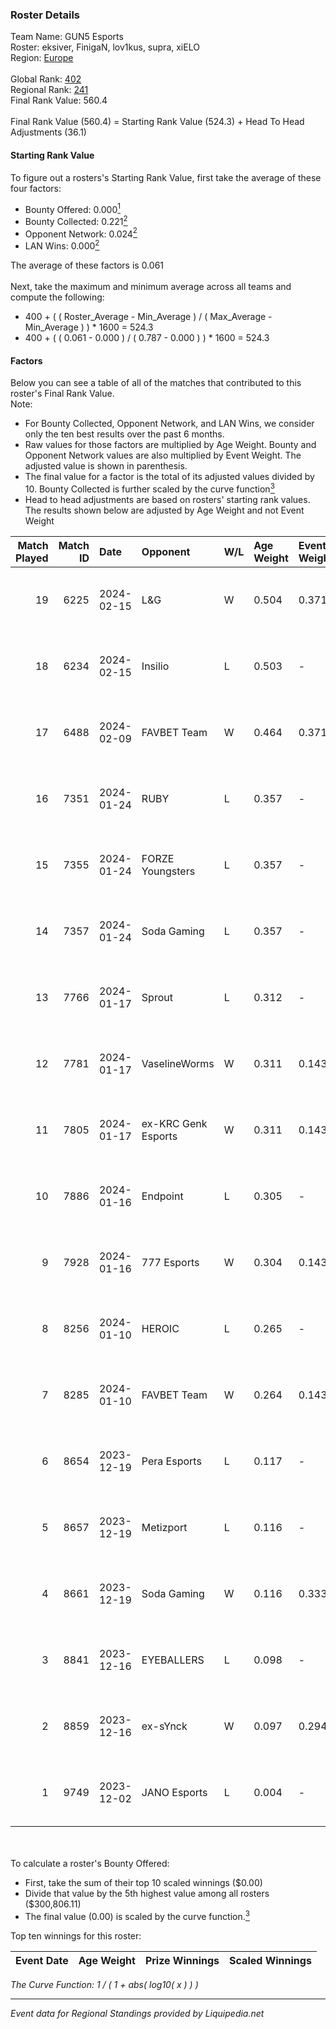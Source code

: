 ### Roster Details<br />
Team Name: GUN5 Esports<br />
Roster: eksiver, FinigaN, lov1kus, supra, xiELO<br />
Region: [Europe]( ../standings_europe.md)<br />
<br />
Global Rank: [402](../standings_global.md)<br />
Regional Rank: [241]( ../standings_europe.md)<br />
Final Rank Value:  560.4<br />
<br />
Final Rank Value (560.4) = Starting Rank Value (524.3) + Head To Head Adjustments (36.1)<br />

#### Starting Rank Value<br />
To figure out a rosters's Starting Rank Value, first take the average of these four factors:<br />
- Bounty Offered: 0.000[<sup>1</sup>](#table2)
- Bounty Collected: 0.221[<sup>2</sup>](#table1)
- Opponent Network: 0.024[<sup>2</sup>](#table1)
- LAN Wins: 0.000[<sup>2</sup>](#table1)

The average of these factors is 0.061<br />
<br />
Next, take the maximum and minimum average across all teams and compute the following:<br />
- 400 + ( ( Roster_Average - Min_Average ) / ( Max_Average - Min_Average ) ) * 1600 = 524.3
- 400 + ( ( 0.061 - 0.000 ) / ( 0.787 - 0.000 ) ) * 1600 = 524.3


#### Factors<br />
Below you can see a table of all of the matches that contributed to this roster's Final Rank Value.<br />
Note:<br />

- For Bounty Collected, Opponent Network, and LAN Wins, we consider only the ten best results over the past 6 months.
- Raw values for those factors are multiplied by Age Weight. Bounty and Opponent Network values are also multiplied by Event Weight. The adjusted value is shown in parenthesis.
- The final value for a factor is the total of its adjusted values divided by 10. Bounty Collected is further scaled by the curve function[<sup>3</sup>](#curveFunction)
- Head to head adjustments are based on rosters' starting rank values. The results shown below are adjusted by Age Weight and not Event Weight
<span id="table1"></span><br />


| Match Played | Match ID | Date       | Opponent            | W/L | Age Weight | Event Weight | Bounty Collected | Opponent Network | LAN Wins  | H2H Adj. | Roster                                   |
| -: | -: | :- | :- | :- | :- | :- | :- | :- | :- | -: | :- |
|           19 |     6225 | 2024-02-15 | L&G                 | W   | 0.504      | 0.371        | 0.000 (0.000)    | 0.029 (0.005)    | 0 (0.000) |     7.49 | eksiver, FinigaN, lov1kus, supra, xiELO  |
|           18 |     6234 | 2024-02-15 | Insilio             | L   | 0.503      | -            | -                | -                | -         |    -1.56 | eksiver, FinigaN, lov1kus, supra, xiELO  |
|           17 |     6488 | 2024-02-09 | FAVBET Team         | W   | 0.464      | 0.371        | 0.008 (0.001)    | 0.845 (0.146)    | 0 (0.000) |    12.13 | eksiver, FinigaN, lov1kus, supra, xiELO  |
|           16 |     7351 | 2024-01-24 | RUBY                | L   | 0.357      | -            | -                | -                | -         |    -1.39 | eksiver, FinigaN, lov1kus, supra, xiELO  |
|           15 |     7355 | 2024-01-24 | FORZE Youngsters    | L   | 0.357      | -            | -                | -                | -         |    -3.80 | eksiver, FinigaN, lov1kus, supra, xiELO  |
|           14 |     7357 | 2024-01-24 | Soda Gaming         | L   | 0.357      | -            | -                | -                | -         |    -3.90 | eksiver, FinigaN, lov1kus, supra, xiELO  |
|           13 |     7766 | 2024-01-17 | Sprout              | L   | 0.312      | -            | -                | -                | -         |    -4.56 | FinigaN, lov1kus, supra, xiELO, znxxX    |
|           12 |     7781 | 2024-01-17 | VaselineWorms       | W   | 0.311      | 0.143        | 0.000 (0.000)    | 0.418 (0.019)    | 0 (0.000) |     7.14 | FinigaN, lov1kus, supra, xiELO, znxxX    |
|           11 |     7805 | 2024-01-17 | ex-KRC Genk Esports | W   | 0.311      | 0.143        | 0.000 (0.000)    | 0.173 (0.008)    | 0 (0.000) |     7.08 | FinigaN, lov1kus, supra, xiELO, znxxX    |
|           10 |     7886 | 2024-01-16 | Endpoint            | L   | 0.305      | -            | -                | -                | -         |    -0.91 | FinigaN, lov1kus, supra, xiELO, znxxX    |
|            9 |     7928 | 2024-01-16 | 777 Esports         | W   | 0.304      | 0.143        | 0.029 (0.001)    | 0.463 (0.020)    | 0 (0.000) |     7.44 | FinigaN, lov1kus, supra, xiELO, znxxX    |
|            8 |     8256 | 2024-01-10 | HEROIC              | L   | 0.265      | -            | -                | -                | -         |    -0.01 | FinigaN, lov1kus, supra, xiELO, znxxX    |
|            7 |     8285 | 2024-01-10 | FAVBET Team         | W   | 0.264      | 0.143        | 0.008 (0.000)    | 0.845 (0.032)    | 0 (0.000) |     7.17 | FinigaN, lov1kus, supra, xiELO, znxxX    |
|            6 |     8654 | 2023-12-19 | Pera Esports        | L   | 0.117      | -            | -                | -                | -         |    -0.38 | FinigaN, lov1kus, ResoLuxe, supra, xiELO |
|            5 |     8657 | 2023-12-19 | Metizport           | L   | 0.116      | -            | -                | -                | -         |    -0.28 | FinigaN, lov1kus, ResoLuxe, supra, xiELO |
|            4 |     8661 | 2023-12-19 | Soda Gaming         | W   | 0.116      | 0.333        | 0.000 (0.000)    | 0.119 (0.005)    | 0 (0.000) |     2.43 | FinigaN, lov1kus, ResoLuxe, supra, xiELO |
|            3 |     8841 | 2023-12-16 | EYEBALLERS          | L   | 0.098      | -            | -                | -                | -         |    -0.31 | FinigaN, lov1kus, ResoLuxe, supra, xiELO |
|            2 |     8859 | 2023-12-16 | ex-sYnck            | W   | 0.097      | 0.294        | 0.000 (0.000)    | 0.255 (0.007)    | 0 (0.000) |     2.34 | FinigaN, lov1kus, ResoLuxe, supra, xiELO |
|            1 |     9749 | 2023-12-02 | JANO Esports        | L   | 0.004      | -            | -                | -                | -         |    -0.02 | FinigaN, lov1kus, ResoLuxe, supra, xiELO |

<br />
<span id="table2"></span><br />
To calculate a roster's Bounty Offered:<br />

- First, take the sum of their top 10 scaled winnings ($0.00)
- Divide that value by the 5th highest value among all rosters ($300,806.11)
- The final value (0.00) is scaled by the curve function.[<sup>3</sup>](#curveFunction)

Top ten winnings for this roster:<br />

| Event Date | Age Weight | Prize Winnings | Scaled Winnings |
| :- | -: | :- | :- |


<span id="curveFunction"></span>_The Curve Function: 1 / ( 1 + abs( log10( x ) ) )_<br />

---
_Event data for Regional Standings provided by Liquipedia.net_<br />
